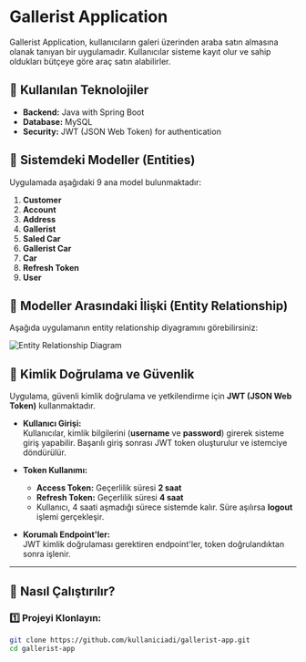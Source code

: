 # Gallerist Application

Gallerist Application, kullanıcıların galeri üzerinden araba satın almasına olanak tanıyan bir uygulamadır. Kullanıcılar sisteme kayıt olur ve sahip oldukları bütçeye göre araç satın alabilirler.

## 📌 Kullanılan Teknolojiler

- **Backend:** Java with Spring Boot  
- **Database:** MySQL  
- **Security:** JWT (JSON Web Token) for authentication  

## 📌 Sistemdeki Modeller (Entities)

Uygulamada aşağıdaki 9 ana model bulunmaktadır:

1. **Customer**
2. **Account**
3. **Address**
4. **Gallerist**
5. **Saled Car**
6. **Gallerist Car**
7. **Car**
8. **Refresh Token**
9. **User**

## 📌 Modeller Arasındaki İlişki (Entity Relationship)

Aşağıda uygulamanın entity relationship diyagramını görebilirsiniz:

![Entity Relationship Diagram](https://github.com/user-attachments/assets/a05728ab-af38-4001-a0a7-b1d75c635f4f)

## 🔐 Kimlik Doğrulama ve Güvenlik

Uygulama, güvenli kimlik doğrulama ve yetkilendirme için **JWT (JSON Web Token)** kullanmaktadır.

- **Kullanıcı Girişi:**  
  Kullanıcılar, kimlik bilgilerini (**username** ve **password**) girerek sisteme giriş yapabilir. Başarılı giriş sonrası JWT token oluşturulur ve istemciye döndürülür.

- **Token Kullanımı:**  
  - **Access Token:** Geçerlilik süresi **2 saat**  
  - **Refresh Token:** Geçerlilik süresi **4 saat**  
  - Kullanıcı, 4 saati aşmadığı sürece sistemde kalır. Süre aşılırsa **logout** işlemi gerçekleşir.

- **Korumalı Endpoint'ler:**  
  JWT kimlik doğrulaması gerektiren endpoint'ler, token doğrulandıktan sonra işlenir.

---

## 🚀 Nasıl Çalıştırılır?

### 1️⃣ Projeyi Klonlayın:
```bash
git clone https://github.com/kullaniciadi/gallerist-app.git
cd gallerist-app
